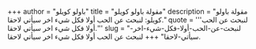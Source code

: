 +++
author = "باولو كويلو"
title = "مقولة باولو كويلو"
description = "مقولة باولو كويلو: لنبحث عن الحب أولا فكل شيء اخر سيأتي لاحقا."
quote = '''لنبحث عن الحب أولا فكل شيء اخر سيأتي لاحقا.''' 
slug = "لنبحث-عن-الحب-أولا-فكل-شيء-اخر-سيأتي-لاحقا"
+++
لنبحث عن الحب أولا فكل شيء اخر سيأتي لاحقا.
